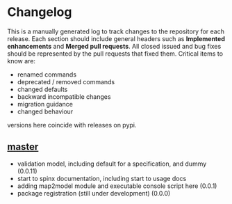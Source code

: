 # Changelog

This is a manually generated log to track changes to the repository for each release. 
Each section should include general headers such as **Implemented enhancements** 
and **Merged pull requests**. All closed issued and bug fixes should be 
represented by the pull requests that fixed them.
Critical items to know are:

 - renamed commands
 - deprecated / removed commands
 - changed defaults
 - backward incompatible changes
 - migration guidance
 - changed behaviour

versions here coincide with releases on pypi.

## [master](https://github.com/openschemas/openschemas-python/tree/master)
 - validation model, including default for a specification, and dummy (0.0.11)
 - start to spinx documentation, including start to usage docs
 - adding map2model module and executable console script here (0.0.1)
 - package registration (still under development) (0.0.0)
